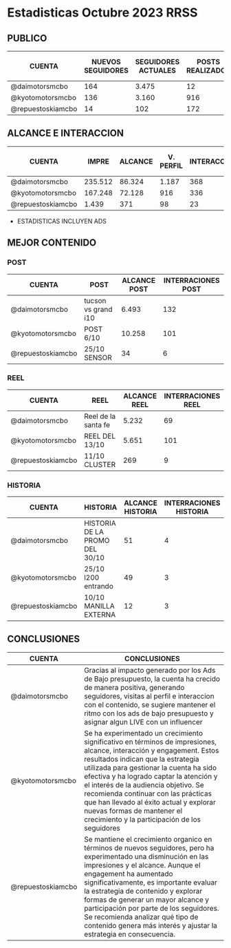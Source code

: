 # Estadisticas Octubre 2023 RRSS

## PUBLICO

| CUENTA | NUEVOS SEGUIDORES | SEGUIDORES ACTUALES | POSTS REALIZADOS | REEL REALIZADOS | HISTORIAS REALIZADAS | CONTENIDO MES ANTERIOR | 
| --- | --- | --- | --- | --- | --- | --- |
| @daimotorsmcbo | 164 | 3.475 | 12 | 2 | 48 | 53 |
| @kyotomotorsmcbo | 136 | 3.160 | 916 | 9 | 2 | 35 | 44 |
| @repuestoskiamcbo | 14 | 102 | 172 | 7 | 3 | 26 | 49 |



## ALCANCE E INTERACCION
| CUENTA | IMPRE | ALCANCE | V. PERFIL | INTERACCION | ENGAGEMENT | IMPRE M/A | ALCANCE M/A | V. PERFIL M/A | INTERACCION M/A | ENGAGEMENT M/A |
| --- | --- | --- | --- | --- | --- | --- | --- | --- | --- | --- |
| @daimotorsmcbo | 235.512 | 86.324 | 1.187 | 368 | 30.18% | 16.979 | 6.093 | 146 | 10.81% |
| @kyotomotorsmcbo | 167.248 | 72.128 | 916 | 336 | 17.35% | 9.935 | 3.126 | 58 | 12.5% |
| @repuestoskiamcbo | 1.439 | 371 | 98 | 23 | 32.61% | 2.572 | 1.410 | 172 | 18 | 13.48% |


* ESTADISTICAS INCLUYEN ADS

## MEJOR CONTENIDO

### POST

| CUENTA | POST | ALCANCE POST | INTERRACIONES POST | 
| --- | --- | --- | --- |
| @daimotorsmcbo | tucson vs grand i10 | 6.493 | 132 |
| @kyotomotorsmcbo | POST 6/10 | 10.258 | 101 |
| @repuestoskiamcbo | 25/10 SENSOR | 34 | 6 |

[^1]: ESTADISTICA CON ERROR POR PARTE DE IG

### REEL
| CUENTA | REEL | ALCANCE REEL | INTERRACIONES REEL |
| --- | --- | --- | --- |
| @daimotorsmcbo | Reel de la santa fe | 5.232 | 69 |
| @kyotomotorsmcbo | REEL DEL 13/10 | 5.651 | 101 |
| @repuestoskiamcbo | 11/10 CLUSTER | 269 | 9 |

### HISTORIA
| CUENTA | HISTORIA | ALCANCE HISTORIA | INTERRACIONES HISTORIA |
| --- | --- | --- | --- |
| @daimotorsmcbo | HISTORIA DE LA PROMO DEL 30/10 | 51 | 4 |
| @kyotomotorsmcbo | 25/10 l200 entrando | 49 | 3 |
| @repuestoskiamcbo | 10/10 MANILLA EXTERNA | 12 | 3 |




## CONCLUSIONES

| CUENTA | CONCLUSIONES |
| --- | --- |
| @daimotorsmcbo | Gracias al impacto generado por los Ads de Bajo presupuesto, la cuenta ha crecido de manera positiva, generando seguidores, visitas al perfil e interaccion con el contenido, se sugiere mantener el ritmo con los ads de bajo presupuesto y asignar algun LIVE con un influencer  |
| @kyotomotorsmcbo | Se ha experimentado un crecimiento significativo en términos de impresiones, alcance, interacción y engagement. Estos resultados indican que la estrategia utilizada para gestionar la cuenta ha sido efectiva y ha logrado captar la atención y el interés de la audiencia objetivo. Se recomienda continuar con las prácticas que han llevado al éxito actual y explorar nuevas formas de mantener el crecimiento y la participación de los seguidores |
| @repuestoskiamcbo | Se mantiene el crecimiento organico en términos de nuevos seguidores, pero ha experimentado una disminución en las impresiones y el alcance. Aunque el engagement ha aumentado significativamente, es importante evaluar la estrategia de contenido y explorar formas de generar un mayor alcance y participación por parte de los seguidores. Se recomienda analizar qué tipo de contenido genera más interés y ajustar la estrategia en consecuencia. |





